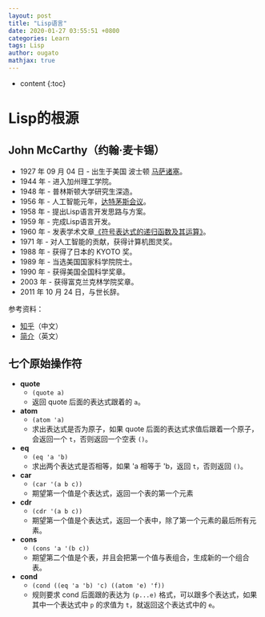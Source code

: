```yaml
---
layout: post
title: "Lisp语言"
date: 2020-01-27 03:55:51 +0800
categories: Learn
tags: Lisp
author: ougato
mathjax: true
---
```


* content
{:toc}




# Lisp的根源

## John McCarthy（约翰·麦卡锡）

* 1927 年 09 月 04 日 - 出生于美国 波士顿 [马萨诸塞](https://zh.m.wikipedia.org/wiki/%E9%BA%BB%E8%96%A9%E8%AB%B8%E5%A1%9E%E5%B7%9E)。
* 1944 年 - 进入加州理工学院。
* 1948 年 - 普林斯顿大学研究生深造。
* 1956 年 - 人工智能元年，[达特茅斯会议](https://www.ituring.com.cn/book/tupubarticle/19223)。
* 1958 年 - 提出Lisp语言开发思路与方案。
* 1959 年 - 完成Lisp语言开发。
* 1960 年 - 发表学术文章[《符号表达式的递归函数及其运算》](http://www-formal.stanford.edu/jmc/recursive/recursive.html)。
* 1971 年 - 对人工智能的贡献，获得计算机图灵奖。
* 1988 年 - 获得了日本的 KYOTO 奖。
* 1989 年 - 当选美国国家科学院院士。
* 1990 年 - 获得美国全国科学奖章。
* 2003 年 - 获得富克兰克林学院奖章。
* 2011 年 10 月 24 日，与世长辞。

参考资料：

* [知乎](https://zhuanlan.zhihu.com/p/37656711)（中文）
* [简介](http://www-formal.stanford.edu/jmc/biography.html)（英文）

## 七个原始操作符

* **quote**
    * `(quote a)`
    * 返回 quote 后面的表达式跟着的 `a`。
* **atom**    
    * `(atom 'a)`
    * 求出表达式是否为原子，如果 quote 后面的表达式求值后跟着一个原子，会返回一个 `t`，否则返回一个空表 `()`。
* **eq**
    * `(eq 'a 'b)`
    * 求出两个表达式是否相等，如果 'a 相等于 'b，返回 `t`，否则返回 `()`。
* **car**
    * `(car '(a b c))`
    * 期望第一个值是个表达式，返回一个表的第一个元素
* **cdr**
    * `(cdr '(a b c))`
    * 期望第一个值是个表达式，返回一个表中，除了第一个元素的最后所有元素。
* **cons**
    * `(cons 'a '(b c))`
    * 期望第二个值是个表，并且会把第一个值与表组合，生成新的一个组合表。
* **cond**
    * `(cond ((eq 'a 'b) 'c) ((atom 'e) 'f))`
    * 规则要求 cond 后面跟的表达为 `(p...e)` 格式，可以跟多个表达式，如果其中一个表达式中 `p` 的求值为 `t`，就返回这个表达式中的 `e`。
